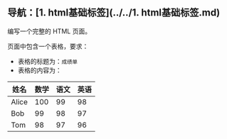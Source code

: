## 导航：[1. html基础标签](../../1. html基础标签.md)

编写一个完整的 HTML 页面。

页面中包含一个表格，要求：

-   表格的标题为：`成绩单`
-   表格的内容为：

| 姓名  | 数学 | 语文 | 英语 |
| ----- | ---- | ---- | ---- |
| Alice | 100  | 99   | 98   |
| Bob   | 99   | 98   | 97   |
| Tom   | 98   | 97   | 96   |